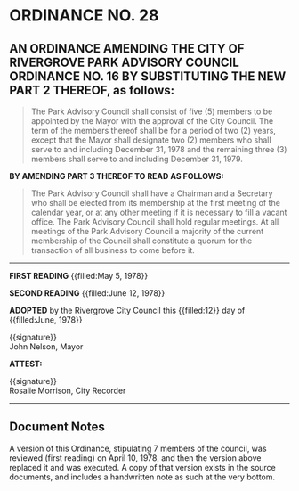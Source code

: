 # ORDINANCE NO. 28

## AN ORDINANCE AMENDING THE CITY OF RIVERGROVE PARK ADVISORY COUNCIL ORDINANCE NO. 16 BY SUBSTITUTING THE NEW PART 2 THEREOF, as follows:

> The Park Advisory Council shall consist of five (5) members to be appointed by the Mayor with the approval of the City Council. The term of the members thereof shall be for a period of two (2) years, except that the Mayor shall designate two (2) members who shall serve to and including December 31, 1978 and the remaining three (3) members shall serve to and including December 31, 1979.

**BY AMENDING PART 3 THEREOF TO READ AS FOLLOWS:**

> The Park Advisory Council shall have a Chairman and a Secretary who shall be elected from its membership at the first meeting of the calendar year, or at any other meeting if it is necessary to fill a vacant office. The Park Advisory Council shall hold regular meetings. At all meetings of the Park Advisory Council a majority of the current membership of the Council shall constitute a quorum for the transaction of all business to come before it.

---

**FIRST READING** {{filled:May 5, 1978}}

**SECOND READING** {{filled:June 12, 1978}}

**ADOPTED** by the Rivergrove City Council this {{filled:12}} day of {{filled:June, 1978}}

{{signature}}  
John Nelson, Mayor

**ATTEST:**

{{signature}}  
Rosalie Morrison, City Recorder

---

## Document Notes

A version of this Ordinance, stipulating 7 members of the council, was reviewed (first reading) on April 10, 1978, and then the version above replaced it and was executed. A copy of that version exists in the source documents, and includes a handwritten note as such at the very bottom.

